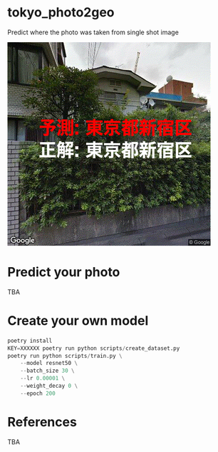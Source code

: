 # tokyo_photo2geo

Predict where the photo was taken from single shot image

![](./doc/result.gif)

# Predict your photo

TBA

# Create your own model

```python
poetry install
KEY=XXXXXX poetry run python scripts/create_dataset.py
poetry run python scripts/train.py \
    --model resnet50 \
    --batch_size 30 \
    --lr 0.00001 \
    --weight_decay 0 \
    --epoch 200
```

# References

TBA
